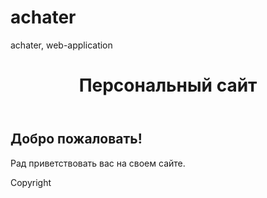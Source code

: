 # achater
achater, web-application
<html>
 <head>
  <meta charset="utf-8">
  <title>header</title>
 </head> 
 <body>
  <header>
    <h1>Персональный сайт</h1>
  </header>
  <article>
    <h2>Добро пожаловать!</h2>
    <p>Рад приветствовать вас на своем сайте.</p>
  </article>
  <footer>
    Copyright 
  </footer>
 </body> 
</html>